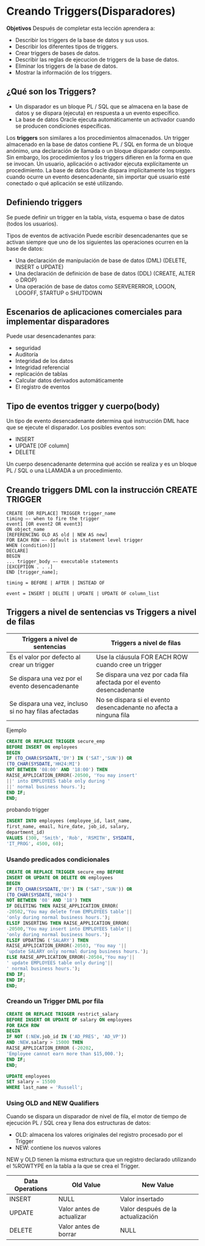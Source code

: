 # Creando Triggers(Disparadores)
**Objetivos**
Después de completar esta lección aprendera a:
- Describir los triggers de la base de datos y sus usos.
- Describir los diferentes tipos de triggers.
- Crear triggers de bases de datos.
- Describir las reglas de ejecucion de triggers de la base de datos.
- Eliminar los triggers de la base de datos.
- Mostrar la información de los triggers.


## ¿Qué son los Triggers?
- Un disparador es un bloque PL / SQL que se almacena en la base de datos y se dispara (ejecuta) en respuesta a un evento específico.
- La base de datos Oracle ejecuta automáticamente un activador cuando se producen condiciones específicas.

Los **triggers** son similares a los procedimientos almacenados. Un trigger almacenado en la base de datos contiene PL / SQL en forma de un bloque anónimo, una declaración de llamada o un bloque disparador compuesto. Sin embargo, los procedimientos y los triggers difieren en la forma en que se invocan. Un usuario, aplicación o activador ejecuta explícitamente un procedimiento. La base de datos Oracle dispara implícitamente los triggers cuando ocurre un evento desencadenante, sin importar qué usuario esté conectado o qué aplicación se esté utilizando.

## Definiendo triggers
Se puede definir un trigger en la tabla, vista, esquema o base de datos (todos los usuarios).

Tipos de eventos de activación
Puede escribir desencadenantes que se activan siempre que uno de los siguientes
las operaciones ocurren en la base de datos:
- Una declaración de manipulación de base de datos (DML) (DELETE, INSERT o UPDATE)
- Una declaración de definición de base de datos (DDL) (CREATE, ALTER o DROP)
- Una operación de base de datos como SERVERERROR, LOGON, LOGOFF, STARTUP o SHUTDOWN

## Escenarios de aplicaciones comerciales para implementar disparadores
Puede usar desencadenantes para:
- seguridad
- Auditoría
- Integridad de los datos
- Integridad referencial
- replicación de tablas
- Calcular datos derivados automáticamente
- El registro de eventos


## Tipo de eventos trigger y cuerpo(body)
 Un tipo de evento desencadenante determina qué instrucción DML
hace que se ejecute el disparador. Los posibles eventos son:
- INSERT
- UPDATE [OF column]
- DELETE

 Un cuerpo desencadenante determina qué acción se realiza y es un bloque PL / SQL o una LLAMADA a un procedimiento.
 
 ## Creando triggers DML con la instrucción CREATE TRIGGER
```
CREATE [OR REPLACE] TRIGGER trigger_name
timing –- when to fire the trigger
event1 [OR event2 OR event3]
ON object_name
[REFERENCING OLD AS old | NEW AS new]
FOR EACH ROW –- default is statement level trigger
WHEN (condition)]]
DECLARE]
BEGIN
... trigger_body –- executable statements
[EXCEPTION . . .]
END [trigger_name];
```

```
timing = BEFORE | AFTER | INSTEAD OF
```
```
event = INSERT | DELETE | UPDATE | UPDATE OF column_list
```

## Triggers a nivel de sentencias vs Triggers a nivel de filas

| **Triggers a nivel de sentencias**  | **Triggers a nivel de filas**  |
|---|---|
| Es el valor por defecto al crear un trigger  | Use la cláusula FOR EACH ROW cuando cree un trigger |
| Se dispara una vez por el evento desencadenante  |  Se dispara una vez por cada fila afectada por el evento desencadenante |
| Se dispara una vez, incluso si no hay filas afectadas  | No se dispara si el evento desencadenante no afecta a ninguna fila  |

Ejemplo
 ```sql
CREATE OR REPLACE TRIGGER secure_emp
BEFORE INSERT ON employees
BEGIN
IF (TO_CHAR(SYSDATE,'DY') IN ('SAT','SUN')) OR
(TO_CHAR(SYSDATE,'HH24:MI')
NOT BETWEEN '08:00' AND '18:00') THEN
RAISE_APPLICATION_ERROR(-20500, 'You may insert'
||' into EMPLOYEES table only during '
||' normal business hours.');
END IF;
END;
 ``` 
 probando trigger
 ```sql
INSERT INTO employees (employee_id, last_name,
first_name, email, hire_date, job_id, salary,
department_id)
VALUES (300, 'Smith', 'Rob', 'RSMITH', SYSDATE,
'IT_PROG', 4500, 60);
 ``` 
 ### Usando predicados condicionales
 ```sql
CREATE OR REPLACE TRIGGER secure_emp BEFORE
INSERT OR UPDATE OR DELETE ON employees
BEGIN
IF (TO_CHAR(SYSDATE,'DY') IN ('SAT','SUN')) OR
(TO_CHAR(SYSDATE,'HH24')
NOT BETWEEN '08' AND '18') THEN
IF DELETING THEN RAISE_APPLICATION_ERROR(
-20502,'You may delete from EMPLOYEES table'||
'only during normal business hours.');
ELSIF INSERTING THEN RAISE_APPLICATION_ERROR(
-20500,'You may insert into EMPLOYEES table'||
'only during normal business hours.');
ELSIF UPDATING ('SALARY') THEN
RAISE_APPLICATION_ERROR(-20503, 'You may '||
'update SALARY only normal during business hours.');
ELSE RAISE_APPLICATION_ERROR(-20504,'You may'||
' update EMPLOYEES table only during'||
' normal business hours.');
END IF;
END IF;
END;
 ``` 
### Creando un Trigger DML por fila
 ```sql
CREATE OR REPLACE TRIGGER restrict_salary
BEFORE INSERT OR UPDATE OF salary ON employees
FOR EACH ROW
BEGIN
IF NOT (:NEW.job_id IN ('AD_PRES', 'AD_VP'))
AND :NEW.salary > 15000 THEN
RAISE_APPLICATION_ERROR (-20202,
'Employee cannot earn more than $15,000.');
END IF;
END;
 ```
 ```sql
UPDATE employees
SET salary = 15500
WHERE last_name = 'Russell';
 ```
### Using OLD and NEW Qualifiers

Cuando se dispara un disparador de nivel de fila, el motor de tiempo de ejecución PL / SQL
crea y llena dos estructuras de datos:
- OLD: almacena los valores originales del registro procesado por el Trigger
- NEW: contiene los nuevos valores

NEW y OLD tienen la misma estructura que un registro declarado utilizando el %ROWTYPE en la tabla a la que se crea el Trigger.


|Data Operations |Old Value |New Value|
|---|---|---|
|INSERT |NULL |Valor insertado|
|UPDATE |Valor antes de actualizar |Valor después de la actualización|
|DELETE |Valor antes de borrar |NULL|
